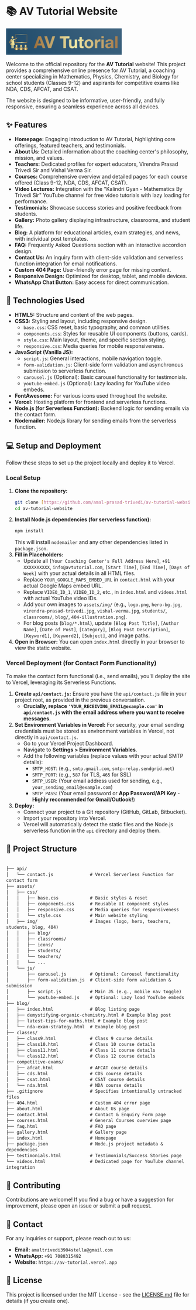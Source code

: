 # 📚 AV Tutorial Website

![AV Tutorial Logo](assets/img/logo.png)

Welcome to the official repository for the **AV Tutorial** website! This project provides a comprehensive online presence for AV Tutorial, a coaching center specializing in Mathematics, Physics, Chemistry, and Biology for school students (Classes 9-12) and aspirants for competitive exams like NDA, CDS, AFCAT, and CSAT.

The website is designed to be informative, user-friendly, and fully responsive, ensuring a seamless experience across all devices.

## ✨ Features

* **Homepage:** Engaging introduction to AV Tutorial, highlighting core offerings, featured teachers, and testimonials.
* **About Us:** Detailed information about the coaching center's philosophy, mission, and values.
* **Teachers:** Dedicated profiles for expert educators, Virendra Prasad Trivedi Sir and Vishal Verma Sir.
* **Courses:** Comprehensive overview and detailed pages for each course offered (Class 9-12, NDA, CDS, AFCAT, CSAT).
* **Video Lectures:** Integration with the "Kalindri Gyan - Mathematics By Trivedi Sir" YouTube channel for free video tutorials with lazy loading for performance.
* **Testimonials:** Showcase success stories and positive feedback from students.
* **Gallery:** Photo gallery displaying infrastructure, classrooms, and student life.
* **Blog:** A platform for educational articles, exam strategies, and news, with individual post templates.
* **FAQ:** Frequently Asked Questions section with an interactive accordion design.
* **Contact Us:** An inquiry form with client-side validation and serverless function integration for email notifications.
* **Custom 404 Page:** User-friendly error page for missing content.
* **Responsive Design:** Optimized for desktop, tablet, and mobile devices.
* **WhatsApp Chat Button:** Easy access for direct communication.

## 🚀 Technologies Used

* **HTML5:** Structure and content of the web pages.
* **CSS3:** Styling and layout, including responsive design.
    * `base.css`: CSS reset, basic typography, and common utilities.
    * `components.css`: Styles for reusable UI components (buttons, cards).
    * `style.css`: Main layout, theme, and specific section styling.
    * `responsive.css`: Media queries for mobile responsiveness.
* **JavaScript (Vanilla JS):**
    * `script.js`: General interactions, mobile navigation toggle.
    * `form-validation.js`: Client-side form validation and asynchronous submission to serverless function.
    * `carousel.js` (Optional): Basic carousel functionality for testimonials.
    * `youtube-embed.js` (Optional): Lazy loading for YouTube video embeds.
* **FontAwesome:** For various icons used throughout the website.
* **Vercel:** Hosting platform for frontend and serverless functions.
* **Node.js (for Serverless Function):** Backend logic for sending emails via the contact form.
* **Nodemailer:** Node.js library for sending emails from the serverless function.

## 💻 Setup and Deployment

Follow these steps to set up the project locally and deploy it to Vercel.

### Local Setup

1.  **Clone the repository:**
    ```bash
    git clone [https://github.com/amal-prasad-trivedi/av-tutorial-website.git](https://github.com/amal-prasad-trivedi/av-tutorial-website.git)
    cd av-tutorial-website
    ```
2.  **Install Node.js dependencies (for serverless function):**
    ```bash
    npm install
    ```
    This will install `nodemailer` and any other dependencies listed in `package.json`.
3.  **Fill in Placeholders:**
    * Update all `[Your Coaching Center's Full Address Here]`, `+91 XXXXXXXXXX`, `info@avtutorial.com`, `[Start Time]`, `[End Time]`, `[Days of Week]` with your actual details in all HTML files.
    * Replace `YOUR_GOOGLE_MAPS_EMBED_URL` in `contact.html` with your actual Google Maps embed URL.
    * Replace `VIDEO_ID_1`, `VIDEO_ID_2`, etc., in `index.html` and `videos.html` with actual YouTube video IDs.
    * Add your own images to `assets/img/` (e.g., `logo.png`, `hero-bg.jpg`, `virendra-prasad-trivedi.jpg`, `vishal-verma.jpg`, `students/`, `classrooms/`, `blog/`, `404-illustration.png`).
    * For blog posts (`blog/*.html`), update `[Blog Post Title]`, `[Author Name]`, `[Date of Post]`, `[Category]`, `[Blog Post Description]`, `[Keyword1]`, `[Keyword2]`, `[Subject]`, and image paths.
4.  **Open in Browser:** You can open `index.html` directly in your browser to view the static website.

### Vercel Deployment (for Contact Form Functionality)

To make the contact form functional (i.e., send emails), you'll deploy the site to Vercel, leveraging its Serverless Functions.

1.  **Create `api/contact.js`:**
    Ensure you have the `api/contact.js` file in your project root, as provided in the previous conversation.
    * **Crucially, replace `'YOUR_RECEIVING_EMAIL@example.com'` in `api/contact.js` with the email address where you want to receive messages.**
2.  **Set Environment Variables in Vercel:**
    For security, your email sending credentials must be stored as environment variables in Vercel, not directly in `api/contact.js`.
    * Go to your Vercel Project Dashboard.
    * Navigate to **Settings > Environment Variables**.
    * Add the following variables (replace values with your actual SMTP details):
        * `SMTP_HOST`: (e.g., `smtp.gmail.com`, `smtp-relay.sendgrid.net`)
        * `SMTP_PORT`: (e.g., `587` for TLS, `465` for SSL)
        * `SMTP_USER`: (Your email address used for sending, e.g., `your_sending_email@example.com`)
        * `SMTP_PASS`: (Your email password or **App Password/API Key** - **Highly recommended for Gmail/Outlook!**)
3.  **Deploy:**
    * Connect your project to a Git repository (GitHub, GitLab, Bitbucket).
    * Import your repository into Vercel.
    * Vercel will automatically detect the static files and the Node.js serverless function in the `api` directory and deploy them.

## 📂 Project Structure

```

├── api/
│   └── contact.js              # Vercel Serverless Function for contact form
├── assets/
│   ├── css/
│   │   ├── base.css            # Basic styles & reset
│   │   ├── components.css      # Reusable UI component styles
│   │   ├── responsive.css      # Media queries for responsiveness
│   │   └── style.css           # Main website styling
│   ├── img/                    # Images (logo, hero, teachers, students, blog, 404)
│   │   ├── blog/
│   │   ├── classrooms/
│   │   ├── icons/
│   │   ├── students/
│   │   └── teachers/
│   │   └── ...
│   └── js/
│       ├── carousel.js         # Optional: Carousel functionality
│       ├── form-validation.js  # Client-side form validation & submission
│       ├── script.js           # Main JS (e.g., mobile nav toggle)
│       └── youtube-embed.js    # Optional: Lazy load YouTube embeds
├── blog/
│   ├── index.html              # Blog listing page
│   ├── demystifying-organic-chemistry.html # Example blog post
│   ├── latest-tips-for-maths.html # Example blog post
│   └── nda-exam-strategy.html  # Example blog post
├── classes/
│   ├── class9.html             # Class 9 course details
│   ├── class10.html            # Class 10 course details
│   ├── class11.html            # Class 11 course details
│   └── class12.html            # Class 12 course details
├── competitive-exams/
│   ├── afcat.html              # AFCAT course details
│   ├── cds.html                # CDS course details
│   ├── csat.html               # CSAT course details
│   └── nda.html                # NDA course details
├── .gitignore                  # Specifies intentionally untracked files
├── 404.html                    # Custom 404 error page
├── about.html                  # About Us page
├── contact.html                # Contact & Enquiry Form page
├── courses.html                # General Courses overview page
├── faq.html                    # FAQ page
├── gallery.html                # Gallery page
├── index.html                  # Homepage
├── package.json                # Node.js project metadata & dependencies
├── testimonials.html           # Testimonials/Success Stories page
└── videos.html                 # Dedicated page for YouTube channel integration

```

## 🤝 Contributing

Contributions are welcome! If you find a bug or have a suggestion for improvement, please open an issue or submit a pull request.

## 📧 Contact

For any inquiries or support, please reach out to us:

* **Email:** `amaltrivedi3904stella@gmail.com` 
* **WhatsApp:** `+91 7080315492`
* **Website:** `https://av-tutorial.vercel.app`

## 📜 License

This project is licensed under the MIT License - see the [LICENSE.md](LICENSE.md) file for details (if you create one).
